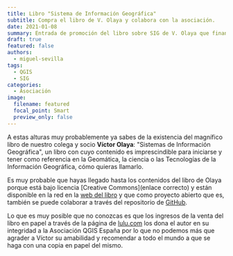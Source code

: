 ```yaml
---
title: Libro "Sistema de Información Geográfica"
subtitle: Compra el libro de V. Olaya y colabora con la asociación.
date: 2021-01-08
summary: Entrada de promoción del libro sobre SIG de V. Olaya que financia la asociación QGIS España.
draft: true
featured: false
authors:
  - miguel-sevilla
tags:
  - QGIS
  - SIG
categories:
  - Asociación
image:
  filename: featured
  focal_point: Smart
  preview_only: false
---
```


<!-- incluir portada actualizada -->

A estas alturas muy probablemente ya sabes de la existencia del magnífico libro de nuestro colega y socio **Víctor Olaya**: "Sistemas de Información Geográfica", un libro con cuyo contenido es imprescindible para iniciarse y tener como referencia en la Geomática, la ciencia o las Tecnologías de la Información Geográfica, cómo quieras llamarlo.

Es muy probable que hayas llegado hasta los contenidos del libro de Olaya porque está bajo licencia [Creative Commons](enlace correcto) y están disponible en la red en la [web del libro](https://volaya.github.io/libro-sig/index.html) y que como proyecto abierto que es, también se puede colaborar a través del repositorio de [GitHub](https://github.com/volaya/libro-sig).

<!-- Incluir última actualización (v.3.0) https://github.com/volaya/libro-sig/releases/ -->

Lo que es muy posible que no conozcas es que los ingresos de la venta del libro en papel a través de la página de [lulu.com](https://www.lulu.com/es/shop/victor-olaya-ferrero/sistemas-de-informaci%C3%B3n-geogr%C3%A1fica/hardcover/product-76em9n.html?page=1&pageSize=4) los dona el autor en su integridad a la Asociación QGIS España por lo que no podemos más que agrader a Víctor su amabilidad y recomendar a todo el mundo a que se haga con una copia en papel del mismo.

<!-- incluir más  -->

